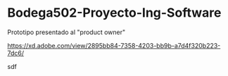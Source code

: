 # Bodega502-Proyecto-Ing-Software

 Prototipo presentado al "product owner"
 
 https://xd.adobe.com/view/2895bb84-7358-4203-bb9b-a7d4f320b223-7dc6/
 
sdf
